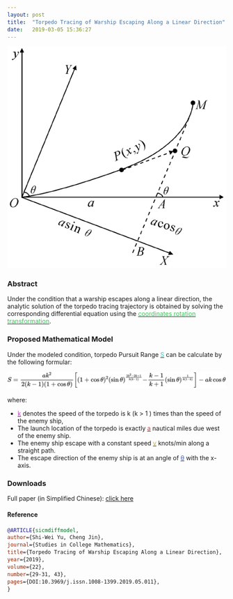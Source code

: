 ```yaml
---
layout: post
title:  "Torpedo Tracing of Warship Escaping Along a Linear Direction"
date:   2019-03-05 15:36:27
---
```


![](/assets/images/SICM_Diff_model.png)

### Abstract
Under the condition that a warship escapes along a linear direction, the analytic solution of the torpedo tracing trajectory is obtained by solving the corresponding differential equation using the [<span style="color: #40c25e">coordinates rotation transformation</span>]().

### Proposed Mathematical Model
Under the modeled condition, torpedo Pursuit Range [<span style="color: #3ec9c0">S</span>]() can be calculate by the following formular:

![](/assets/images/SICM_Diff_model_formular.png)

where:

- [<span style="color: #c23ec9">k</span>]() denotes the speed of the torpedo is k (k > 1 ) times than the speed of the enemy ship, 
- The launch location of the torpedo is exactly [<span style="color: #c93e3e">a</span>]() nautical miles due west of the enemy ship.
- The enemy ship escape with a constant speed [<span style="color: #c2ae40">v</span>]() knots/min along a straight path.
- The escape direction of the enemy ship is at an angle of [<span style="color: #405cc2">θ</span>]() with the x-axis.

### Downloads
Full paper (in Simplified Chinese): [click here](https://ChengJin-git.github.io/files/thesis/SICM_Diff_model.pdf)

#### Reference
```bib
@ARTICLE{sicmdiffmodel,
author={Shi-Wei Yu, Cheng Jin},
journal={Studies in College Mathematics},
title={Torpedo Tracing of Warship Escaping Along a Linear Direction},
year={2019},
volume={22},
number={29-31, 43},
pages={DOI:10.3969/j.issn.1008-1399.2019.05.011},
}
```
